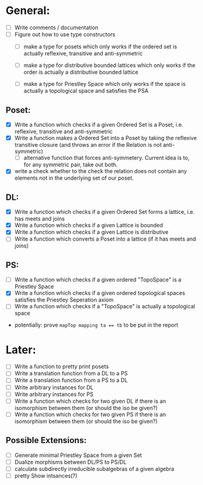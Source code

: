 <!--- To check of an item, add fill in the box with "x", like so [x]  :)--->
# General:
- [ ] Write comments / documentation
- [ ] Figure out how to use type constructors
  - [ ] make a type for posets which only works if the ordered set is actually reflexive, transitive and anti-symmetric
  - [ ] make a type for distributive bounded lattices which only works if the order is actually a distributive bounded lattice
  - [ ] make a type for Priestley Space which only works if the space is actually a topological space and satisfies the PSA
  
  
## Poset:
- [x] Write a function which checks if a given Ordered Set is a Poset, i.e. reflexive, transitive and anti-symmetric
- [x] Write a function makes a Ordered Set into a Poset by taking the reflexive transitive closure (and throws an
    error if the Relation is not anti-symmetric)
  - [ ] alternative function that forces anti-symmetery. Current idea is to, for any symmetric pair, take out both.
- [x] write a check whether to the check the relation does not contain any elements not in the underlying set of our poset.

## DL: 
- [x] Write a function which checks if a given Ordered Set forms a lattice, i.e. has meets and joins
- [x] Write a function which checks if a given Lattice is bounded
- [x] Write a function which checks if a given Lattice is distributive
- [ ] Write a function which converts a Poset into a lattice (if it has meets and joins)

## PS: 
- [ ] Write a function which checks if a given ordered "TopoSpace" is a Priestley Space
- [x] Write a function which checks if a given ordered topological spaces satisfies the Priestley Seperation axiom
- [ ] Write a function which checks if a "TopoSpace" is actually a topological space 
- potentially: prove `mapTop mapping ta == tb` to be put in the report


# Later:
- [ ] Write a function to pretty print posets
- [ ] Write a translation function from a DL to a PS
- [ ] Write a translation function from a PS to a DL 
- [ ] Write arbitrary instances for DL
- [ ] Write arbitrary instances for PS
- [ ] Write a function which checks for two given DL if there is an isomorphism between them (or should the iso be given?)
- [ ] Write a function which checks for two given PS if there is an isomorphism between them (or should the iso be given?)

## Possible Extensions:
- [ ] Generate minimal Priestley Space from a given Set
- [ ] Dualize morphisms between DL/PS to PS/DL
- [ ] calculate subdirectly irreducible subalgebras of a given algebra
- [ ] pretty Show intsances(?)
